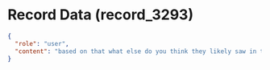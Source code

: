 # Record Data (record_3293)

```json
{
  "role": "user",
  "content": "based on that what else do you think they likely saw in that affair they are not telling me?!\n"
}
```
